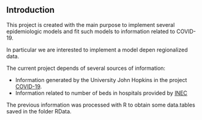 
<!-- README.md is generated from README.Rmd. Please edit that file -->

## Introduction

This project is created with the main purpose to implement several
epidemiologic models and fit such models to information related to
COVID-19.

In particular we are interested to implement a model depen regionalized
data.

The current project depends of several sources of information:

  - Information generated by the University John Hopkins in the project
    [COVID-19](https://github.com/CSSEGISandData/COVID-19).
  - Information related to number of beds in hospitals provided by
    [INEC](https://www.ecuadorencifras.gob.ec/camas-y-egresos-hospitalarios/)

The previous information was processed with R to obtain some data.tables
saved in the folder RData.
